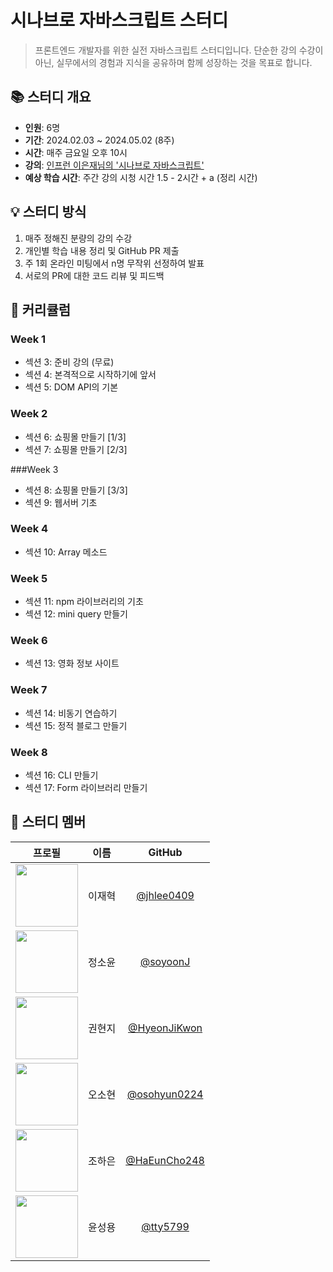 # 시나브로 자바스크립트 스터디

> 프론트엔드 개발자를 위한 실전 자바스크립트 스터디입니다.
> 단순한 강의 수강이 아닌, 실무에서의 경험과 지식을 공유하며 함께 성장하는 것을 목표로 합니다.

## 📚 스터디 개요

- **인원**: 6명
- **기간**: 2024.02.03 ~ 2024.05.02 (8주)
- **시간**: 매주 금요일 오후 10시
- **강의**: [인프런 이은재님의 '시나브로 자바스크립트'](https://www.inflearn.com/course/%EC%8B%9C%EB%82%98%EB%B8%8C%EB%A1%9C-%EC%9E%90%EB%B0%94%EC%8A%A4%ED%81%AC%EB%A6%BD%ED%8A%B8)
- **예상 학습 시간**: 주간 강의 시청 시간 1.5 - 2시간 + a (정리 시간)

## 💡 스터디 방식

1. 매주 정해진 분량의 강의 수강
2. 개인별 학습 내용 정리 및 GitHub PR 제출
3. 주 1회 온라인 미팅에서 n명 무작위 선정하여 발표
4. 서로의 PR에 대한 코드 리뷰 및 피드백

## 📅 커리큘럼

### Week 1

- 섹션 3: 준비 강의 (무료)
- 섹션 4: 본격적으로 시작하기에 앞서
- 섹션 5: DOM API의 기본

### Week 2

- 섹션 6: 쇼핑몰 만들기 [1/3]
- 섹션 7: 쇼핑몰 만들기 [2/3]

###Week 3

- 섹션 8: 쇼핑몰 만들기 [3/3]
- 섹션 9: 웹서버 기초

### Week 4

- 섹션 10: Array 메소드

### Week 5

- 섹션 11: npm 라이브러리의 기초
- 섹션 12: mini query 만들기

### Week 6

- 섹션 13: 영화 정보 사이트

### Week 7

- 섹션 14: 비동기 연습하기
- 섹션 15: 정적 블로그 만들기

### Week 8

- 섹션 16: CLI 만들기
- 섹션 17: Form 라이브러리 만들기

## 👥 스터디 멤버

|                            프로필                            |  이름  |                   GitHub                   |
| :----------------------------------------------------------: | :----: | :----------------------------------------: |
| <img src="https://github.com/jhlee0409.png" width="100px" /> | 이재혁 | [@jhlee0409](https://github.com/jhlee0409) |
| <img src="https://avatars.githubusercontent.com/u/96245651?v=4" width="100px" /> | 정소윤 | [@soyoonJ](https://github.com/soyoonJ) |
| <img src="https://avatars.githubusercontent.com/u/115684216?v=4" width="100px" /> | 권현지 | [@HyeonJiKwon](https://github.com/HyeonJiKwon) |
| <img src="https://avatars.githubusercontent.com/u/53892427?v=4" width="100px" /> | 오소현 | [@osohyun0224](https://github.com/osohyun0224) |
| <img src="https://avatars.githubusercontent.com/u/83346518?v=4" width="100px" /> | 조하은 | [@HaEunCho248](https://github.com/HaEunCho248) |
| <img src="https://avatars.githubusercontent.com/u/101077946?v=4" width="100px" /> | 윤성용 | [@tty5799](https://github.com/tty5799) |
